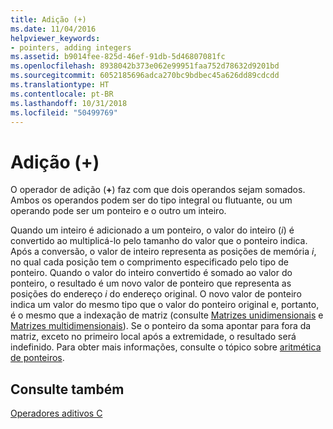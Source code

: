 ```yaml
---
title: Adição (+)
ms.date: 11/04/2016
helpviewer_keywords:
- pointers, adding integers
ms.assetid: b9014fee-825d-46ef-91db-5d46807081fc
ms.openlocfilehash: 8938042b373e062e99951faa752d78632d9201bd
ms.sourcegitcommit: 6052185696adca270bc9bdbec45a626dd89cdcdd
ms.translationtype: HT
ms.contentlocale: pt-BR
ms.lasthandoff: 10/31/2018
ms.locfileid: "50499769"
---
```

# <a name="addition-"></a>Adição (+)

O operador de adição (**+**) faz com que dois operandos sejam somados. Ambos os operandos podem ser do tipo integral ou flutuante, ou um operando pode ser um ponteiro e o outro um inteiro.

Quando um inteiro é adicionado a um ponteiro, o valor do inteiro (*i*) é convertido ao multiplicá-lo pelo tamanho do valor que o ponteiro indica. Após a conversão, o valor de inteiro representa as posições de memória *i*, no qual cada posição tem o comprimento especificado pelo tipo de ponteiro. Quando o valor do inteiro convertido é somado ao valor do ponteiro, o resultado é um novo valor de ponteiro que representa as posições do endereço *i* do endereço original. O novo valor de ponteiro indica um valor do mesmo tipo que o valor do ponteiro original e, portanto, é o mesmo que a indexação de matriz (consulte [Matrizes unidimensionais](../c-language/one-dimensional-arrays.md) e [Matrizes multidimensionais](../c-language/multidimensional-arrays-c.md)). Se o ponteiro da soma apontar para fora da matriz, exceto no primeiro local após a extremidade, o resultado será indefinido. Para obter mais informações, consulte o tópico sobre [aritmética de ponteiros](../c-language/pointer-arithmetic.md).

## <a name="see-also"></a>Consulte também

[Operadores aditivos C](../c-language/c-additive-operators.md)